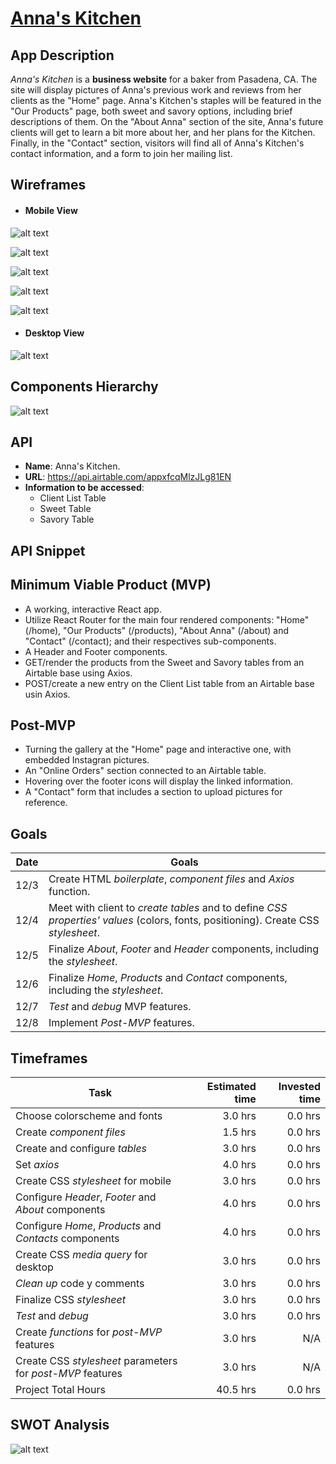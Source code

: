 # [Anna's Kitchen]()

## App Description

_Anna's Kitchen_ is a **business website** for a baker from Pasadena, CA.
The site will display pictures of Anna's previous work and reviews from her clients as the "Home" page. Anna's Kitchen's staples will be featured in the "Our Products" page, both sweet and savory options, including brief descriptions of them.
On the "About Anna" section of the site, Anna's future clients will get to learn a bit more about her, and her plans for the Kitchen. Finally, in the "Contact" section, visitors will find all of Anna's Kitchen's contact information, and a form to join her mailing list.

## Wireframes

- #### Mobile View

![alt text](src/images/wireframes/ak-mobile-home.png "Mobile View - Home")

![alt text](src/images/wireframes/ak-mobile-products-sweet.png "Mobile View - Products - Sweet")

![alt text](src/images/wireframes/ak-mobile-products-savory.png "Mobile View - Products - Savory")

![alt text](src/images/wireframes/ak-mobile-about.png "Mobile View - About Anna")

![alt text](src/images/wireframes/ak-mobile-contact.png "Mobile View - Contact")

- #### Desktop View

![alt text](src/images/wireframes/ak-desktop-home.png "Desktop View - Home")

## Components Hierarchy

![alt text](src/images/ak-component-hierarchy.png "Components Flowchart")

## API

- **Name**: Anna's Kitchen.
- **URL**: <https://api.airtable.com/appxfcqMlzJLg81EN>
- **Information to be accessed**:
  - Client List Table
  - Sweet Table
  - Savory Table

## API Snippet

## Minimum Viable Product (MVP)

- A working, interactive React app.
- Utilize React Router for the main four rendered components: "Home" (/home), "Our Products" (/products), "About Anna" (/about) and "Contact" (/contact); and their respectives sub-components.
- A Header and Footer components.
- GET/render the products from the Sweet and Savory tables from an Airtable base using Axios.
- POST/create a new entry on the Client List table from an Airtable base usin Axios.

## Post-MVP

- Turning the gallery at the "Home" page and interactive one, with embedded Instagran pictures.
- An "Online Orders" section connected to an Airtable table.
- Hovering over the footer icons will display the linked information.
- A "Contact" form that includes a section to upload pictures for reference.

## Goals

| **Date** | **Goals**                                                                                                                         |
| :------: | --------------------------------------------------------------------------------------------------------------------------------- |
|   12/3   | Create HTML _boilerplate_, _component files_ and _Axios_ function.                                                                |
|   12/4   | Meet with client to _create tables_ and to define _CSS properties' values_ (colors, fonts, positioning). Create CSS _stylesheet_. |
|   12/5   | Finalize _About_, _Footer_ and _Header_ components, including the _stylesheet_.                                                   |
|   12/6   | Finalize _Home_, _Products_ and _Contact_ components, including the _stylesheet_.                                                 |
|   12/7   | _Test_ and _debug_ MVP features.                                                                                                  |
|   12/8   | Implement _Post-MVP_ features.                                                                                                    |

## Timeframes

| **Task**                                                   | **Estimated time** | **Invested time** |
| ---------------------------------------------------------- | -----------------: | ----------------: |
| Choose colorscheme and fonts                               |            3.0 hrs |           0.0 hrs |
| Create _component files_                                   |            1.5 hrs |           0.0 hrs |
| Create and configure _tables_                              |            3.0 hrs |           0.0 hrs |
| Set _axios_                                                |            4.0 hrs |           0.0 hrs |
| Create CSS _stylesheet_ for mobile                         |            3.0 hrs |           0.0 hrs |
| Configure _Header_, _Footer_ and _About_ components        |            4.0 hrs |           0.0 hrs |
| Configure _Home_, _Products_ and _Contacts_ components     |            4.0 hrs |           0.0 hrs |
| Create CSS _media query_ for desktop                       |            3.0 hrs |           0.0 hrs |
| _Clean up_ code y comments                                 |            3.0 hrs |           0.0 hrs |
| Finalize CSS _stylesheet_                                  |            3.0 hrs |           0.0 hrs |
| _Test_ and _debug_                                         |            3.0 hrs |           0.0 hrs |
| Create _functions_ for _post-MVP_ features                 |            3.0 hrs |               N/A |
| Create CSS _stylesheet_ parameters for _post-MVP_ features |            3.0 hrs |               N/A |
| Project Total Hours                                        |           40.5 hrs |           0.0 hrs |

## SWOT Analysis

![alt text](images/random-writing-matrix.png "Priority Matrix")
